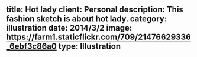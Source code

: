 title: Hot lady
client: Personal
description: This fashion sketch is about hot lady.
category: illustration
date: 2014/3/2
image: https://farm1.staticflickr.com/709/21476629336_6ebf3c86a0
type: Illustration
---
